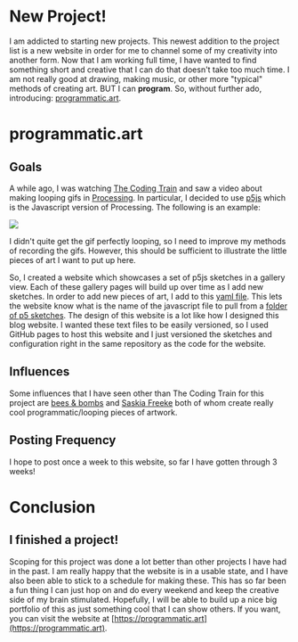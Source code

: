 # New Project!

I am addicted to starting new projects. This newest addition to the project list is a new website in order for me to
channel some of my creativity into another form. Now that I am working full time, I have wanted to find something
short and creative that I can do that doesn't take too much time. I am not really good at drawing, making music, or
other more "typical" methods of creating art. BUT I can **program**. So, without further ado, introducing:
[programmatic.art](https://programmatic.art).

# programmatic.art

## Goals

A while ago, I was watching [The Coding Train](https://www.youtube.com/watch?v=nBKwCCtWlUg) and saw a video about making
looping gifs in [Processing](https://processing.org/). In particular, I decided to use [p5js](https://p5js.org/) which
is the Javascript version of Processing. The following is an example:

![](https://i.imgur.com/isg1Z1G.gif)

I didn't quite get the gif perfectly looping, so I need to improve my methods of recording the gifs. However, this
should be sufficient to illustrate the little pieces of art I want to put up here.

So, I created a website which showcases a set of p5js sketches in a gallery view. Each of these gallery pages will build
up over time as I add new sketches. In order to add new pieces of art, I add to this
[yaml file](https://github.com/Ludusamo/programmatic-art/blob/main/res/metadata.yml). This lets the website know what is
the name of the javascript file to pull from a
[folder of p5 sketches](https://github.com/Ludusamo/programmatic-art/tree/main/res). The design of this website is a lot
like how I designed this blog website. I wanted these text files to be easily versioned, so I used GitHub pages to host
this website and I just versioned the sketches and configuration right in the same repository as the code for the
website.

## Influences

Some influences that I have seen other than The Coding Train for this project are
[bees & bombs](https://beesandbombs.tumblr.com) and [Saskia Freeke](https://sasj.tumblr.com/) both of whom create really
cool programmatic/looping pieces of artwork.

## Posting Frequency

I hope to post once a week to this website, so far I have gotten through 3 weeks!

# Conclusion

## I finished a project!

Scoping for this project was done a lot better than other projects I have had in the past. I am really happy that the
website is in a usable state, and I have also been able to stick to a schedule for making these.  This has so far been
a fun thing I can just hop on and do every weekend and keep the creative side of my brain stimulated. Hopefully, I will
be able to build up a nice big portfolio of this as just something cool that I can show others. If you want, you can
visit the website at [https://programmatic.art](https://programmatic.art).
